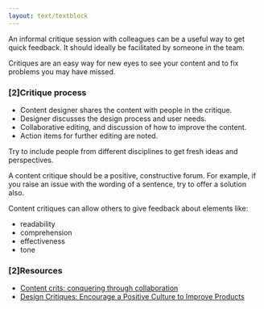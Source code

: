 ```yaml
---
layout: text/textblock
---
```


An informal critique session with colleagues can be a useful way to get quick feedback. It should ideally be facilitated by someone in the team.

Critiques are an easy way for new eyes to see your content and to fix problems you may have missed.

### [2]Critique process

- Content designer shares the content with people in the critique.
- Designer discusses the design process and user needs.
- Collaborative editing, and discussion of how to improve the content.
- Action items for further editing are noted.

Try to include people from different disciplines to get fresh ideas and perspectives.

A content critique should be a positive, constructive forum. For example, if you raise an issue with the wording of a sentence, try to offer a solution also.

Content critiques can allow others to give feedback about elements like:

- readability
- comprehension
- effectiveness
- tone

### [2]Resources
- [Content crits: conquering through collaboration](https://insidegovuk.blog.gov.uk/2016/03/03/content-crits-conquering-through-collaboration/)
- [Design Critiques: Encourage a Positive Culture to Improve Products](https://www.nngroup.com/articles/design-critiques/)
